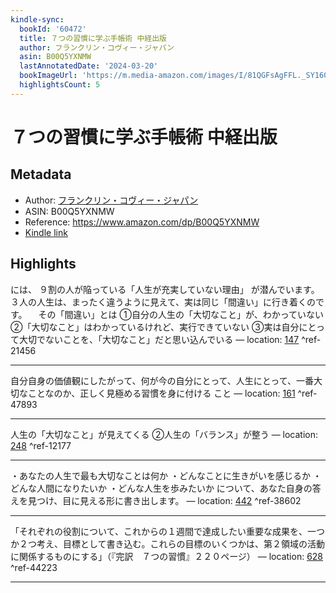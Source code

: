 ```yaml
---
kindle-sync:
  bookId: '60472'
  title: ７つの習慣に学ぶ手帳術 中経出版
  author: フランクリン・コヴィー・ジャパン
  asin: B00Q5YXNMW
  lastAnnotatedDate: '2024-03-20'
  bookImageUrl: 'https://m.media-amazon.com/images/I/81QGFsAgFFL._SY160.jpg'
  highlightsCount: 5
---
```

# ７つの習慣に学ぶ手帳術 中経出版
## Metadata
* Author: [フランクリン・コヴィー・ジャパン](https://www.amazon.comundefined)
* ASIN: B00Q5YXNMW
* Reference: https://www.amazon.com/dp/B00Q5YXNMW
* [Kindle link](kindle://book?action=open&asin=B00Q5YXNMW)

## Highlights
には、 ９割の人が陥っている「人生が充実していない理由」 が潜んでいます。３人の人生は、まったく違うように見えて、実は同じ「間違い」に行き着くのです。 　その「間違い」とは ①自分の人生の「大切なこと」が、わかっていない ②「大切なこと」はわかっているけれど、実行できていない ③実は自分にとって大切でないことを、「大切なこと」だと思い込んでいる — location: [147](kindle://book?action=open&asin=B00Q5YXNMW&location=147) ^ref-21456

---
自分自身の価値観にしたがって、何が今の自分にとって、人生にとって、一番大切なことなのか、正しく見極める習慣を身に付ける こと — location: [161](kindle://book?action=open&asin=B00Q5YXNMW&location=161) ^ref-47893

---
人生の「大切なこと」が見えてくる ②人生の「バランス」が整う — location: [248](kindle://book?action=open&asin=B00Q5YXNMW&location=248) ^ref-12177

---
・あなたの人生で最も大切なことは何か ・どんなことに生きがいを感じるか ・どんな人間になりたいか ・どんな人生を歩みたいか について、あなた自身の答えを見つけ、目に見える形に書き出します。 — location: [442](kindle://book?action=open&asin=B00Q5YXNMW&location=442) ^ref-38602

---
「それぞれの役割について、これからの１週間で達成したい重要な成果を、一つか２つ考え、目標として書き込む。これらの目標のいくつかは、第２領域の活動に関係するものにする」（『完訳　７つの習慣』２２０ページ） — location: [628](kindle://book?action=open&asin=B00Q5YXNMW&location=628) ^ref-44223

---
